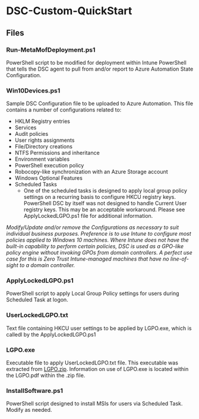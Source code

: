# DSC-Custom-QuickStart

## Files

### Run-MetaMofDeployment.ps1

PowerShell script to be modified for deployment within Intune PowerShell that tells the DSC agent to pull from and/or report to Azure Automation State Configuration.

### Win10Devices.ps1

Sample DSC Configuration file to be uploaded to Azure Automation. This file contains a number of configurations related to:

* HKLM Registry entries
* Services
* Audit policies
* User rights assignments
* File/Directory creations
* NTFS Permissions and inheritance
* Environment variables
* PowerShell execution policy
* Robocopy-like synchronization with an Azure Storage account
* Windows Optional Features
* Scheduled Tasks
  * One of the scheduled tasks is designed to apply local group policy settings on a recurring basis to configure HKCU registry keys. PowerShell DSC by itself was not designed to handle Current User registry keys. This may be an acceptable workaround.  Please see ApplyLockedLGPO.ps1 file for additional information.  

_Modify/Update and/or remove the Configurations as necessary to suit individual business purposes.  Preference is to use Intune to configure most policies applied to Windows 10 machines. Where Intune does not have the built-in capability to perform certain policies, DSC is used as a GPO-like policy engine without invoking GPOs from domain controllers. A perfect use case for this is Zero Trust Intune-managed machines that have no line-of-sight to a domain controller._

### ApplyLockedLGPO.ps1

PowerShell script to apply Local Group Policy settings for users during Scheduled Task at logon.  

### UserLockedLGPO.txt

Text file containing HKCU user settings to be applied by LGPO.exe, which is calledl by the ApplyLockedLGPO.ps1

### LGPO.exe

Executable file to apply UserLockedLGPO.txt file. This executable was extracted from [LGPO.zip](https://www.microsoft.com/en-us/download/details.aspx?id=55319). Information on use of LGPO.exe is located within the LGPO.pdf within the .zip file.  

### InstallSoftware.ps1

PowerShell script designed to install MSIs for users via Scheduled Task.  Modify as needed.  
